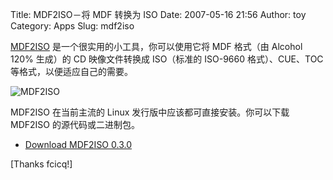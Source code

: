 Title: MDF2ISO－将 MDF 转换为 ISO
Date: 2007-05-16 21:56
Author: toy
Category: Apps
Slug: mdf2iso

[MDF2ISO](http://mdf2iso.berlios.de/)
是一个很实用的小工具，你可以使用它将 MDF 格式（由 Alcohol 120% 生成）的
CD 映像文件转换成 ISO（标准的 ISO-9660 格式）、CUE、TOC
等格式，以便适应自己的需要。

![MDF2ISO](http://i.linuxtoy.org/i/2007/05/mdf2iso.png)

MDF2ISO 在当前主流的 Linux 发行版中应该都可直接安装。你可以下载 MDF2ISO
的源代码或二进制包。

- [Download MDF2ISO
0.3.0](https://developer.berlios.de/project/showfiles.php?group_id=2545)

[Thanks fcicq!]
